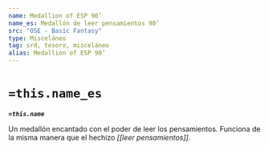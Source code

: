 ```yaml
---
name: Medallion of ESP 90’
name_es: Medallón de leer pensamientos 90’
src: "OSE - Basic Fantasy"
type: Misceláneo
tag: srd, tesoro, misceláneo
alias: Medallion of ESP 90’
---
```

# `=this.name_es` 

**_`=this.name`_**

Un medallón encantado con el poder de leer los pensamientos. Funciona de la misma manera que el hechizo _[[leer pensamientos]]_.

